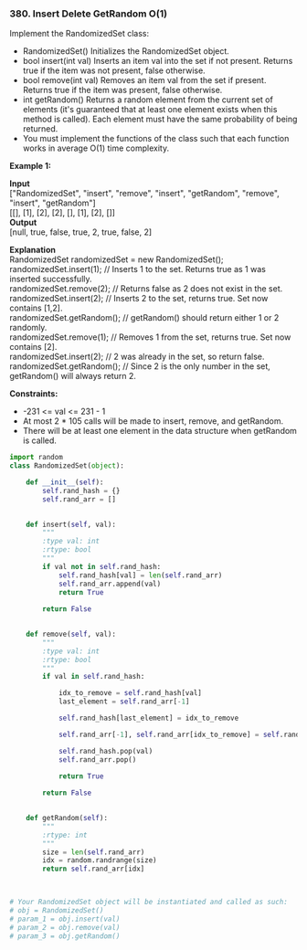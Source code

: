 ### 380. Insert Delete GetRandom O(1)

Implement the RandomizedSet class:

* RandomizedSet() Initializes the RandomizedSet object.  
* bool insert(int val) Inserts an item val into the set if not present. Returns true if the item was not present, false otherwise.  
* bool remove(int val) Removes an item val from the set if present. Returns true if the item was present, false otherwise.  
* int getRandom() Returns a random element from the current set of elements (it's guaranteed that at least one element exists when this method is called). Each element must have the same probability of being returned.  
* You must implement the functions of the class such that each function works in average O(1) time complexity.  

**Example 1:**

**Input**  
["RandomizedSet", "insert", "remove", "insert", "getRandom", "remove", "insert", "getRandom"]  
[[], [1], [2], [2], [], [1], [2], []]  
**Output**  
[null, true, false, true, 2, true, false, 2]

**Explanation**  
RandomizedSet randomizedSet = new RandomizedSet();  
randomizedSet.insert(1); // Inserts 1 to the set. Returns true as 1 was inserted successfully.  
randomizedSet.remove(2); // Returns false as 2 does not exist in the set.  
randomizedSet.insert(2); // Inserts 2 to the set, returns true. Set now contains [1,2].  
randomizedSet.getRandom(); // getRandom() should return either 1 or 2 randomly.  
randomizedSet.remove(1); // Removes 1 from the set, returns true. Set now contains [2].  
randomizedSet.insert(2); // 2 was already in the set, so return false.  
randomizedSet.getRandom(); // Since 2 is the only number in the set, getRandom() will always return 2.

**Constraints:**

* -231 <= val <= 231 - 1
* At most 2 * 105 calls will be made to insert, remove, and getRandom.  
* There will be at least one element in the data structure when getRandom is called.

```python
import random
class RandomizedSet(object):

    def __init__(self):
        self.rand_hash = {}
        self.rand_arr = []
        

    def insert(self, val):
        """
        :type val: int
        :rtype: bool
        """
        if val not in self.rand_hash:
            self.rand_hash[val] = len(self.rand_arr)
            self.rand_arr.append(val)
            return True
            
        return False
        

    def remove(self, val):
        """
        :type val: int
        :rtype: bool
        """
        if val in self.rand_hash:

            idx_to_remove = self.rand_hash[val]
            last_element = self.rand_arr[-1]

            self.rand_hash[last_element] = idx_to_remove

            self.rand_arr[-1], self.rand_arr[idx_to_remove] = self.rand_arr[idx_to_remove], self.rand_arr[-1]

            self.rand_hash.pop(val)
            self.rand_arr.pop()

            return True
        
        return False
        

    def getRandom(self):
        """
        :rtype: int
        """
        size = len(self.rand_arr)
        idx = random.randrange(size)
        return self.rand_arr[idx]
        


# Your RandomizedSet object will be instantiated and called as such:
# obj = RandomizedSet()
# param_1 = obj.insert(val)
# param_2 = obj.remove(val)
# param_3 = obj.getRandom()
```